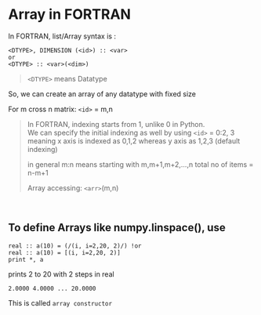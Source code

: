 # Array in FORTRAN

In FORTRAN, list/Array syntax is :

```FORTRAN
<DTYPE>, DIMENSION (<id>) :: <var>
or
<DTYPE> :: <var>(<dim>)
```

> `<DTYPE>` means Datatype

So, we can create an array of any datatype with fixed size

For m cross n matrix: `<id>` = m,n

>In FORTRAN, indexing starts from 1, unlike 0 in Python.  
We can specify the initial indexing as well by using `<id>` = 0:2, 3  
meaning x axis is indexed as 0,1,2
whereas y axis as 1,2,3 (default indexing)
>
>in general m:n means starting with m,m+1,m+2,...,n
total no of items = n-m+1
>
>Array accessing: `<arr>`(m,n)

<br>

## To define Arrays like numpy.linspace(), use

```Fortran
real :: a(10) = (/(i, i=2,20, 2)/) !or
real :: a(10) = [(i, i=2,20, 2)]
print *, a
```

prints 2 to 20 with 2 steps in real

```
2.0000 4.0000 ... 20.0000
```

This is called `array constructor`
